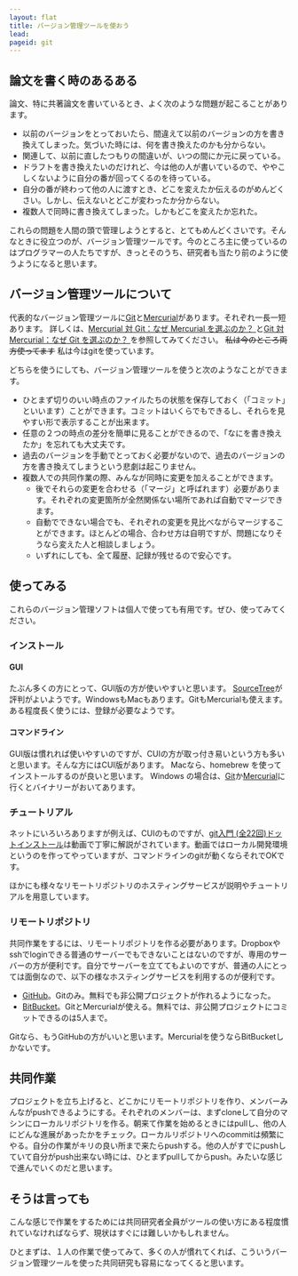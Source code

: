 ```yaml
---
layout: flat
title: バージョン管理ツールを使おう
lead:  
pageid: git
---
```


## 論文を書く時のあるある

論文、特に共著論文を書いているとき、よく次のような問題が起こることがあります。

- 以前のバージョンをとっておいたら、間違えて以前のバージョンの方を書き換えてしまった。気づいた時には、何を書き換えたのかも分からない。
- 関連して、以前に直したつもりの間違いが、いつの間にか元に戻っている。
- ドラフトを書き換えたいのだけれど、今は他の人が書いているので、ややこしくないように自分の番が回ってくるのを待っている。
- 自分の番が終わって他の人に渡すとき、どこを変えたか伝えるのがめんどくさい。しかし、伝えないとどこが変わったか分からない。
- 複数人で同時に書き換えてしまった。しかもどこを変えたか忘れた。

これらの問題を人間の頭で管理しようとすると、とてもめんどくさいです。そんなときに役立つのが、バージョン管理ツールです。今のところ主に使っているのはプログラマーの人たちですが、きっとそのうち、研究者も当たり前のように使うようになると思います。

## バージョン管理ツールについて

代表的なバージョン管理ツールに[Git](http://git-scm.com/)と[Mercurial](http://mercurial.selenic.com/)があります。それぞれ一長一短あります。
詳しくは、[Mercurial 対 Git：なぜ Mercurial を選ぶのか？ ](http://japan.blogs.atlassian.com/2012/03/mercurial-vs-git-why-mercurial/)
と[Git 対 Mercurial：なぜ Git を選ぶのか？ ](http://japan.blogs.atlassian.com/2012/05/git-vs-mercurial-why-git/)を参照してみてください。
 ~~私は今のところ両方使ってます~~ 
私は今はgitを使っています。

どちらを使うにしても、バージョン管理ツールを使うと次のようなことができます。

- ひとまず切りのいい時点のファイルたちの状態を保存しておく（「コミット」といいます）ことができます。コミットはいくらでもできるし、それらを見やすい形で表示することが出来ます。
- 任意の２つの時点の差分を簡単に見ることができるので、「なにを書き換えたか」を忘れても大丈夫です。
- 過去のバージョンを手動でとっておく必要がないので、過去のバージョンの方を書き換えてしまうという悲劇は起こりません。
- 複数人での共同作業の際、みんなが同時に変更を加えることができます。
  - 後でそれらの変更を合わせる（「マージ」と呼ばれます）必要があります。それぞれの変更箇所が全然関係ない場所であれば自動でマージできます。
  - 自動でできない場合でも、それぞれの変更を見比べながらマージすることができます。ほとんどの場合、合わせ方は自明ですが、問題になりそうなら変えた人と相談しましょう。
  - いずれにしても、全て履歴、記録が残せるので安心です。

## 使ってみる

これらのバージョン管理ソフトは個人で使っても有用です。ぜひ、使ってみてください。

### インストール

#### GUI

たぶん多くの方にとって、GUI版の方が使いやすいと思います。
[SourceTree](https://www.sourcetreeapp.com/)が評判がよいようです。WindowsもMacもあります。GitもMercurialも使えます。ある程度長く使うには、登録が必要なようです。

#### コマンドライン

GUI版は慣れれば使いやすいのですが、CUIの方が取っ付き易いという方も多いと思います。そんな方にはCUI版があります。
Macなら、homebrew を使ってインストールするのが良いと思います。
Windows の場合は、[Git](http://git-scm.com/)か[Mercurial](http://mercurial.selenic.com/)に行くとバイナリーがおいてあります。

### チュートリアル

ネットにいろいろありますが例えば、CUIのものですが、[git入門 (全22回)ドットインストール](http://dotinstall.com/lessons/basic_git)は動画で丁寧に解説がされています。動画ではローカル開発環境というのを作ってやっていますが、コマンドラインのgitが動くならそれでOKです。

ほかにも様々なリモートリポジトリのホスティングサービスが説明やチュートリアルを用意しています。

### リモートリポジトリ

共同作業をするには、リモートリポジトリを作る必要があります。Dropboxやsshでloginできる普通のサーバーでもできないことはないのですが、専用のサーバーの方が便利です。自分でサーバーを立ててもよいのですが、普通の人にとっては面倒なので、以下の様なホスティングサービスを利用するのが便利です。

* [GitHub](https://github.com/)。Gitのみ。無料でも非公開プロジェクトが作れるようになった。
* [BitBucket](https://bitbucket.org/)。GitとMercurialが使える。無料では、非公開プロジェクトにコミットできるのは5人まで。

Gitなら、もうGitHubの方がいいと思います。Mercurialを使うならBitBucketしかないです。

## 共同作業

プロジェクトを立ち上げると、どこかにリモートリポジトリを作り、メンバーみんながpushできるようにする。それぞれのメンバーは、まずcloneして自分のマシンにローカルリポジトリを作る。朝来て作業を始めるときにはpullし、他の人にどんな進展があったかをチェック。ローカルリポジトリへのcommitは頻繁にやる。自分の作業がキリの良い所まで来たらpushする。他の人がすでにpushしていて自分がpush出来ない時には、ひとまずpullしてからpush。みたいな感じで進んでいくのだと思います。

## そうは言っても

こんな感じで作業をするためには共同研究者全員がツールの使い方にある程度慣れていなければならず、現状はすぐには難しいかもしれません。

ひとまずは、１人の作業で使ってみて、多くの人が慣れてくれば、こういうバージョン管理ツールを使った共同研究も容易になってくると思います。
